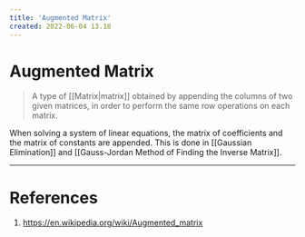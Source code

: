 ```yaml
---
title: 'Augmented Matrix'
created: 2022-06-04 13.18
---
```

# Augmented Matrix
>A type of [[Matrix|matrix]] obtained by appending the columns of two given matrices, in order to perform the same row operations on each matrix.

When solving a system of linear equations, the matrix of coefficients and the matrix of constants are appended. This is done in [[Gaussian Elimination]] and [[Gauss-Jordan Method of Finding the Inverse Matrix]].

---
# References
1. https://en.wikipedia.org/wiki/Augmented_matrix